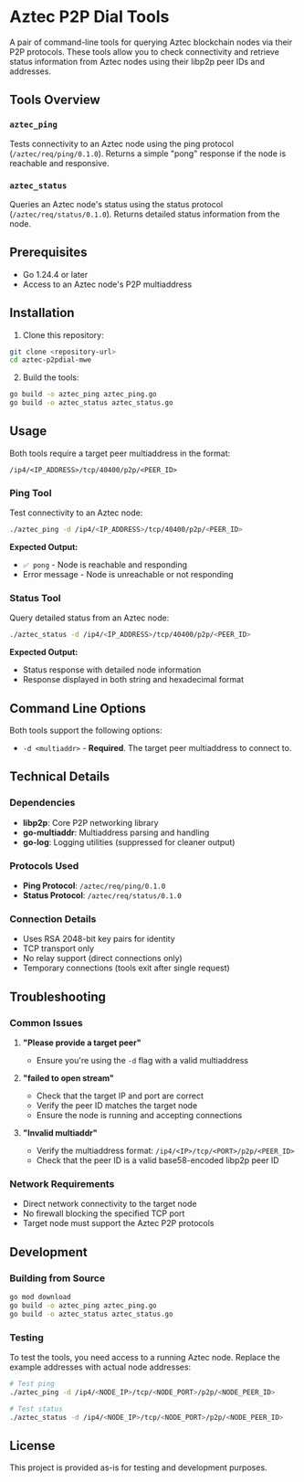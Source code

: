 # Aztec P2P Dial Tools

A pair of command-line tools for querying Aztec blockchain nodes via their P2P protocols. These tools allow you to check connectivity and retrieve status information from Aztec nodes using their libp2p peer IDs and addresses.

## Tools Overview

### `aztec_ping`
Tests connectivity to an Aztec node using the ping protocol (`/aztec/req/ping/0.1.0`). Returns a simple "pong" response if the node is reachable and responsive.

### `aztec_status`
Queries an Aztec node's status using the status protocol (`/aztec/req/status/0.1.0`). Returns detailed status information from the node.

## Prerequisites

- Go 1.24.4 or later
- Access to an Aztec node's P2P multiaddress

## Installation

1. Clone this repository:
```bash
git clone <repository-url>
cd aztec-p2pdial-mwe
```

2. Build the tools:
```bash
go build -o aztec_ping aztec_ping.go
go build -o aztec_status aztec_status.go
```

## Usage

Both tools require a target peer multiaddress in the format:
```
/ip4/<IP_ADDRESS>/tcp/40400/p2p/<PEER_ID>
```

### Ping Tool

Test connectivity to an Aztec node:

```bash
./aztec_ping -d /ip4/<IP_ADDRESS>/tcp/40400/p2p/<PEER_ID>
```

**Expected Output:**
- `✅ pong` - Node is reachable and responding
- Error message - Node is unreachable or not responding

### Status Tool

Query detailed status from an Aztec node:

```bash
./aztec_status -d /ip4/<IP_ADDRESS>/tcp/40400/p2p/<PEER_ID>
```

**Expected Output:**
- Status response with detailed node information
- Response displayed in both string and hexadecimal format

## Command Line Options

Both tools support the following options:

- `-d <multiaddr>` - **Required**. The target peer multiaddress to connect to.

## Technical Details

### Dependencies

- **libp2p**: Core P2P networking library
- **go-multiaddr**: Multiaddress parsing and handling
- **go-log**: Logging utilities (suppressed for cleaner output)

### Protocols Used

- **Ping Protocol**: `/aztec/req/ping/0.1.0`
- **Status Protocol**: `/aztec/req/status/0.1.0`

### Connection Details

- Uses RSA 2048-bit key pairs for identity
- TCP transport only
- No relay support (direct connections only)
- Temporary connections (tools exit after single request)

## Troubleshooting

### Common Issues

1. **"Please provide a target peer"**
   - Ensure you're using the `-d` flag with a valid multiaddress

2. **"failed to open stream"**
   - Check that the target IP and port are correct
   - Verify the peer ID matches the target node
   - Ensure the node is running and accepting connections

3. **"Invalid multiaddr"**
   - Verify the multiaddress format: `/ip4/<IP>/tcp/<PORT>/p2p/<PEER_ID>`
   - Check that the peer ID is a valid base58-encoded libp2p peer ID

### Network Requirements

- Direct network connectivity to the target node
- No firewall blocking the specified TCP port
- Target node must support the Aztec P2P protocols

## Development

### Building from Source

```bash
go mod download
go build -o aztec_ping aztec_ping.go
go build -o aztec_status aztec_status.go
```

### Testing

To test the tools, you need access to a running Aztec node. Replace the example addresses with actual node addresses:

```bash
# Test ping
./aztec_ping -d /ip4/<NODE_IP>/tcp/<NODE_PORT>/p2p/<NODE_PEER_ID>

# Test status
./aztec_status -d /ip4/<NODE_IP>/tcp/<NODE_PORT>/p2p/<NODE_PEER_ID>
```

## License

This project is provided as-is for testing and development purposes. 